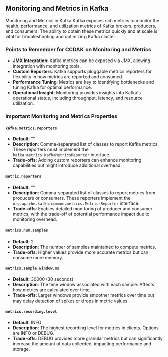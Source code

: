 ## Monitoring and Metrics in Kafka

Monitoring and Metrics in Kafka Kafka exposes rich metrics to monitor the health, performance, and utilization metrics of Kafka brokers, producers, and consumers. The ability to obtain these metrics quickly and at scale is vital for troubleshooting and optimizing Kafka cluster .

### Points to Remember for CCDAK on Monitoring and Metrics

- **JMX Integration**: Kafka metrics can be exposed via JMX, allowing integration with monitoring tools.
- **Custom Reporters**: Kafka supports pluggable metrics reporters for flexibility in how metrics are reported and consumed.
- **Performance Tuning**: Metrics are key to identifying bottlenecks and tuning Kafka for optimal performance.
- **Operational Insight**: Monitoring provides insights into Kafka's operational status, including throughput, latency, and resource utilization.

### Important Monitoring and Metrics Properties

#### `kafka.metrics.reporters`
- **Default**: ""
- **Description**: Comma-separated list of classes to report Kafka metrics. These reporters must implement the `kafka.metrics.KafkaMetricsReporter` interface.
- **Trade-offs**: Adding custom reporters can enhance monitoring capabilities but might introduce additional overhead.

#### `metric.reporters`
- **Default**: ""
- **Description**: Comma-separated list of classes to report metrics from producers or consumers. These reporters implement the `org.apache.kafka.common.metrics.MetricsReporter` interface.
- **Trade-offs**: Enables detailed monitoring of producer and consumer metrics, with the trade-off of potential performance impact due to monitoring overhead.

#### `metrics.num.samples`
- **Default**: 2
- **Description**: The number of samples maintained to compute metrics.
- **Trade-offs**: Higher values provide more accurate metrics but can consume more memory.

#### `metrics.sample.window.ms`
- **Default**: 30000 (30 seconds)
- **Description**: The time window associated with each sample. Affects how metrics are calculated over time.
- **Trade-offs**: Larger windows provide smoother metrics over time but may delay detection of spikes or drops in metric values.

#### `metrics.recording.level`
- **Default**: INFO
- **Description**: The highest recording level for metrics in clients. Options are INFO or DEBUG.
- **Trade-offs**: DEBUG provides more granular metrics but can significantly increase the amount of data collected, impacting performance and storage.

